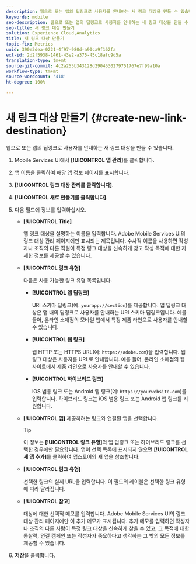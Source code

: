 ```yaml
---
description: 웹으로 또는 앱의 딥링크로 사용자를 안내하는 새 링크 대상을 만들 수 있습니다.
keywords: mobile
seo-description: 웹으로 또는 앱의 딥링크로 사용자를 안내하는 새 링크 대상을 만들 수 있습니다.
seo-title: 새 링크 대상 만들기
solution: Experience Cloud,Analytics
title: 새 링크 대상 만들기
topic-fix: Metrics
uuid: 390e3dea-0221-4f97-980d-a90ca9f162fa
exl-id: 2d2f5938-1461-43e2-a375-45c18afc9d5a
translation-type: tm+mt
source-git-commit: 4c2a255b343128d2904530279751767e7f99a10a
workflow-type: tm+mt
source-wordcount: '418'
ht-degree: 100%

---
```


# 새 링크 대상 만들기 {#create-new-link-destination}

웹으로 또는 앱의 딥링크로 사용자를 안내하는 새 링크 대상을 만들 수 있습니다.

1. Mobile Services UI에서 **[!UICONTROL 앱 관리]**&#x200B;를 클릭합니다.
1. 앱 이름을 클릭하여 해당 앱 정보 페이지를 표시합니다.
1. **[!UICONTROL 링크 대상 관리를 클릭합니다]**.
1. **[!UICONTROL 새로 만들기를 클릭합니다]**.
1. 다음 필드에 정보를 입력하십시오.
   * **[!UICONTROL Title]**

      앱 링크 대상을 설명하는 이름을 입력합니다. Adobe Mobile Services UI의 링크 대상 관리 페이지에만 표시되는 제목입니다. 수사적 이름을 사용하면 작성자나 조직의 다른 직원이 특정 링크 대상을 신속하게 찾고 작성 목적에 대한 자세한 정보를 제공할 수 있습니다.

   * **[!UICONTROL 링크 유형]**

      다음은 사용 가능한 링크 유형 목록입니다.

      * **[!UICONTROL 앱 딥링크]**

         URI 스키마 딥링크(예: `yourapp://section`)를 제공합니다. 앱 딥링크 대상은 앱 내의 딥링크로 사용자를 안내하는 URI 스키마 딥링크입니다. 예를 들어, 온라인 소매점의 모바일 앱에서 특정 제품 라인으로 사용자를 안내할 수 있습니다.

      * **[!UICONTROL 웹 링크]**

         웹 HTTP 또는 HTTPS URL(예: `https://adobe.com`)을 입력합니다. 웹 링크 대상은 사용자를 URL로 안내합니다. 예를 들어, 온라인 소매점의 웹 사이트에서 제품 라인으로 사용자를 안내할 수 있습니다.

      * **[!UICONTROL 하이브리드 링크]**

         iOS 범용 링크 또는 Android 앱 링크(예: `https://yourwebsite.com`)를 입력합니다. 하이브리드 링크는 iOS 범용 링크 또는 Android 앱 링크를 지원합니다.
   * **[!UICONTROL 앱]**
제공하려는 링크와 연결된 앱을 선택합니다.

      >[!TIP]
      >
      >이 정보는 **[!UICONTROL 링크 유형]**&#x200B;의 앱 딥링크 또는 하이브리드 링크를 선택한 경우에만 필요합니다. 앱이 선택 목록에 표시되지 않으면 **[!UICONTROL 새 앱 추가]**&#x200B;를 클릭하여 앱스토어의 새 앱을 참조합니다.

   * **[!UICONTROL 링크 유형]**

      선택한 링크의 실제 URL을 입력합니다. 이 필드의 레이블은 선택한 링크 유형에 따라 달라집니다.

   * **[!UICONTROL 참고]**

      대상에 대한 선택적 메모를 입력합니다. Adobe Mobile Services UI의 링크 대상 관리 페이지에만 이 추가 메모가 표시됩니다. 추가 메모를 입력하면 작성자나 조직의 다른 사람이 특정 링크 대상을 신속하게 찾을 수 있고, 그 목적에 대한 통찰력, 연결 캠페인 또는 작성자가 중요하다고 생각하는 그 밖의 모든 정보를 제공할 수 있습니다.


1. **저장**&#x200B;을 클릭합니다.
